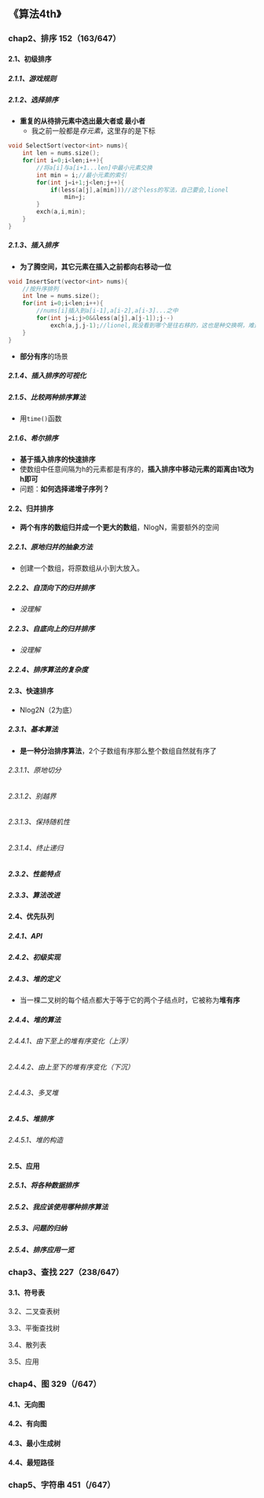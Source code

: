 ## 《算法4th》

### chap2、排序  152（163/647）

#### 2.1、初级排序

##### 2.1.1、游戏规则

##### 2.1.2、选择排序

+ **重复的从待排元素中选出最大者或 最小者**
  + 我之前一般都是*存元素*，这里存的是下标

```cpp
void SelectSort(vector<int> nums){
    int len = nums.size();
    for(int i=0;i<len;i++){
        //将a[i]与a[i+1...len]中最小元素交换
        int min = i;//最小元素的索引
        for(int j=i+1;j<len;j++){
            if(less(a[j],a[min]))//这个less的写法，自己要会,lionel
                min=j;
        }
        exch(a,i,min);
    }
}
```



##### 2.1.3、插入排序

+ **为了腾空间，其它元素在插入之前都向右移动一位**

```cpp
void InsertSort(vector<int> nums){
    //按升序排列
    int lne = nums.size();
    for(int i=0;i<len;i++){
        //nums[i]插入到a[i-1],a[i-2],a[i-3]...之中
        for(int j=i;j>0&&less(a[j],a[j-1]);j--)
            exch(a,j,j-1);//lionel,我没看到哪个是往右移的，这也是种交换啊，难道是逐个交换？
    }
}
```



+ **部分有序**的场景

##### 2.1.4、插入排序的可视化

##### 2.1.5、比较两种排序算法

+ 用`time()`函数

##### 2.1.6、希尔排序

+ **基于插入排序的快速排序**
+ 使数组中任意间隔为h的元素都是有序的，**插入排序中移动元素的距离由1改为h即可**
+ 问题：**如何选择递增子序列？**

#### 2.2、归并排序

+ **两个有序的数组归并成一个更大的数组**，NlogN，需要额外的空间

##### 2.2.1、原地归并的抽象方法

+ 创建一个数组，将原数组从小到大放入。

##### 2.2.2、自顶向下的归并排序

+ *没理解*

##### 2.2.3、自底向上的归并排序

+ *没理解*

##### 2.2.4、排序算法的复杂度

#### 2.3、快速排序

+ Nlog2N（2为底）

##### 2.3.1、基本算法

+ **是一种分治排序算法**，2个子数组有序那么整个数组自然就有序了

###### 2.3.1.1、原地切分

###### 2.3.1.2、别越界

###### 2.3.1.3、保持随机性

###### 2.3.1.4、终止递归

##### 2.3.2、性能特点

##### 2.3.3、算法改进

#### 2.4、优先队列

##### 2.4.1、API

##### 2.4.2、初级实现

##### 2.4.3、堆的定义

+ 当一棵二叉树的每个结点都大于等于它的两个子结点时，它被称为**堆有序**

##### 2.4.4、堆的算法

###### 2.4.4.1、由下至上的堆有序变化（上浮）

###### 2.4.4.2、由上至下的堆有序变化（下沉）

###### 2.4.4.3、多叉堆

##### 2.4.5、堆排序

###### 2.4.5.1、堆的构造

#### 2.5、应用

##### 2.5.1、将各种数据排序

##### 2.5.2、我应该使用哪种排序算法

##### 2.5.3、问题的归纳

##### 2.5.4、排序应用一览

### chap3、查找  227（238/647）

#### 3.1、符号表

3.2、二叉查表树

3.3、平衡查找树

3.4、散列表

3.5、应用

### chap4、图 329（/647）

#### 4.1、无向图

#### 4.2、有向图

#### 4.3、最小生成树

#### 4.4、最短路径

### chap5、字符串  451（/647）